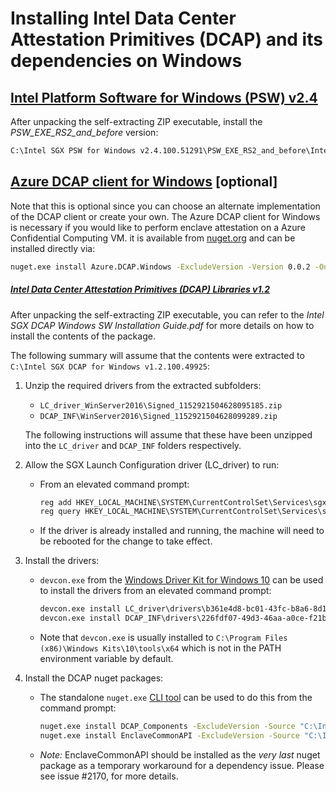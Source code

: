 # Installing Intel Data Center Attestation Primitives (DCAP) and its dependencies on Windows

## [Intel Platform Software for Windows (PSW) v2.4](http://registrationcenter-download.intel.com/akdlm/irc_nas/15654/Intel%20SGX%20PSW%20for%20Windows%20v2.4.100.51291.exe)

After unpacking the self-extracting ZIP executable, install the *PSW_EXE_RS2_and_before* version:
```cmd
C:\Intel SGX PSW for Windows v2.4.100.51291\PSW_EXE_RS2_and_before\Intel(R)_SGX_Windows_x64_PSW_2.4.100.51291.exe"
```

## [Azure DCAP client for Windows](https://github.com/Microsoft/Azure-DCAP-Client/tree/master/src/Windows) [optional]

Note that this is optional since you can choose an alternate implementation of the DCAP client or create your own.
The Azure DCAP client for Windows is necessary if you would like to perform enclave attestation on a Azure Confidential Computing VM. it is available from [nuget.org](https://www.nuget.org/packages/Azure.DCAP.Windows/) and can be installed directly via:

```cmd
nuget.exe install Azure.DCAP.Windows -ExcludeVersion -Version 0.0.2 -OutputDirectory C:\openenclave\prereqs\nuget
```

##### [Intel Data Center Attestation Primitives (DCAP) Libraries v1.2](http://registrationcenter-download.intel.com/akdlm/irc_nas/15650/Intel%20SGX%20DCAP%20for%20Windows%20v1.2.100.49925.exe)
After unpacking the self-extracting ZIP executable, you can refer to the *Intel SGX DCAP Windows SW Installation Guide.pdf*
for more details on how to install the contents of the package.

The following summary will assume that the contents were extracted to `C:\Intel SGX DCAP for Windows v1.2.100.49925`:

1. Unzip the required drivers from the extracted subfolders:
    - `LC_driver_WinServer2016\Signed_1152921504628095185.zip`
    - `DCAP_INF\WinServer2016\Signed_1152921504628099289.zip`

   The following instructions will assume that these have been unzipped into the `LC_driver` and `DCAP_INF` folders respectively.

2. Allow the SGX Launch Configuration driver (LC_driver) to run:
    - From an elevated command prompt:
      ```cmd
      reg add HKEY_LOCAL_MACHINE\SYSTEM\CurrentControlSet\Services\sgx_lc_msr\Parameters /v "SGX_Launch_Config_Optin" /t REG_DWORD /d 1
      reg query HKEY_LOCAL_MACHINE\SYSTEM\CurrentControlSet\Services\sgx_lc_msr\Parameters /v "SGX_Launch_Config_Optin"
      ```
    - If the driver is already installed and running, the machine will need to be rebooted for the change to take effect.

3. Install the drivers:
    - `devcon.exe` from the [Windows Driver Kit for Windows 10](https://go.microsoft.com/fwlink/?linkid=2026156)
      can be used to install the drivers from an elevated command prompt:
      ```cmd
      devcon.exe install LC_driver\drivers\b361e4d8-bc01-43fc-b8a6-8d101e659ed1\sgx_base_dev.inf root\SgxLCDevice
      devcon.exe install DCAP_INF\drivers\226fdf07-49d3-46aa-a0ce-f21b6d4a05cf\sgx_dcap_dev.inf root\SgxLCDevice_DCAP
      ```
    - Note that `devcon.exe` is usually installed to `C:\Program Files (x86)\Windows Kits\10\tools\x64` which is not in the PATH environment variable by default.
4. Install the DCAP nuget packages:
    - The standalone `nuget.exe` [CLI tool](https://dist.nuget.org/win-x86-commandline/latest/nuget.exe) can be used to do this from the command prompt:
      ```cmd
      nuget.exe install DCAP_Components -ExcludeVersion -Source "C:\Intel SGX DCAP for Windows v1.2.100.49925\nuget" -OutputDirectory C\openenclave\prereqs\nuget
      nuget.exe install EnclaveCommonAPI -ExcludeVersion -Source "C:\Intel SGX DCAP for Windows v1.2.100.49925\nuget" -OutputDirectory C:\openenclave\prereqs\nuget
      ```
    - *Note:* EnclaveCommonAPI should be installed as the *very last* nuget package as a temporary workaround for a dependency issue. Please see issue #2170, for more details.